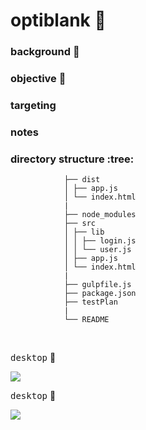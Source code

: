 # optiblank  :rocket:



### background  :bell:


### objective :book:


### targeting



### notes



### directory structure :tree:

```
			├── dist
			│ ├── app.js
			│ └── index.html
			|
			├── node_modules
			├── src
			│ ├── lib
			│ │ ├── login.js
			│ │ └── user.js
			│ ├── app.js
			│ └── index.html
			|
			├── gulpfile.js
			├── package.json
			├── testPlan
			|
			└── README

```


<br/>




<kbd>desktop</kbd>  :rocket:     

![](/images/) 

<kbd>desktop</kbd>  :rocket:     

![](/images/) 



